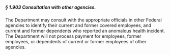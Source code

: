 ##### § 1.903 Consultation with other agencies. #####

The Department may consult with the appropriate officials in other Federal agencies to identify their current and former covered employees, and current and former dependents who reported an anomalous health incident. The Department will not process payment for employees, former employees, or dependents of current or former employees of other agencies.